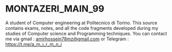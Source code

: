 # MONTAZERI_MAIN_99
A student of Computer engineering at Politecnico di Torino.
This source contains exams, notes, and all the code fragments developed during my studies of Computer science and Programming techniques.
You can contact me via gmail : amirhossein78mz@gmail.com or Telegram : https://t.me/a_m_i_r_m_n_i

